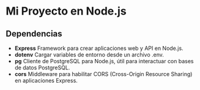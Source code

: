 # Mi Proyecto en Node.js

## Dependencias
 - **Express** Framework para crear aplicaciones web y API en Node.js.
 - **dotenv** Cargar variables de entorno desde un archivo .env.
 - **pg** Cliente de PostgreSQL para Node.js, útil para interactuar con bases de datos PostgreSQL.
 - **cors** Middleware para habilitar CORS (Cross-Origin Resource Sharing) en aplicaciones Express.
